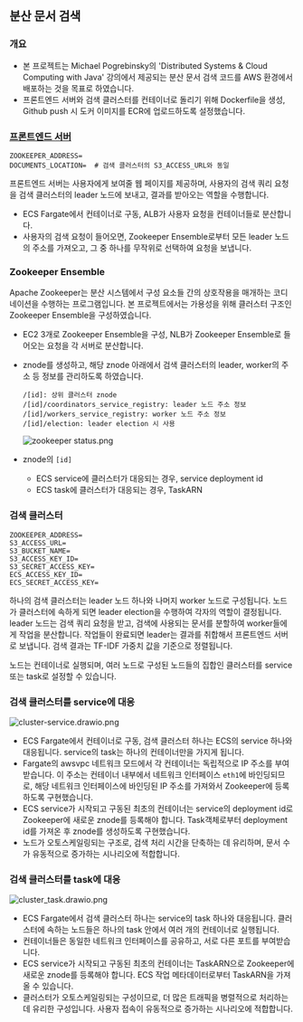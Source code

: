 ## 분산 문서 검색

### 개요

- 본 프로젝트는 Michael Pogrebinsky의 'Distributed Systems & Cloud Computing with Java' 강의에서 제공되는 분산 문서 검색 코드를 AWS 환경에서 배포하는 것을 목표로 하였습니다.
- 프론트엔드 서버와 검색 클러스터를 컨테이너로 돌리기 위해 Dockerfile을 생성, Github push 시 도커 이미지를 ECR에 업로드하도록 설정했습니다.

### [프론트엔드 서버](https://github.com/suprlux09/tf-idf-search-frontend)
```
ZOOKEEPER_ADDRESS=
DOCUMENTS_LOCATION=  # 검색 클러스터의 S3_ACCESS_URL와 동일
```

프론트엔드 서버는 사용자에게 보여줄 웹 페이지를 제공하며, 사용자의 검색 쿼리 요청을 검색 클러스터의 leader 노드에 보내고, 결과를 받아오는 역할을 수행합니다.

- ECS Fargate에서 컨테이너로 구동, ALB가 사용자 요청을 컨테이너들로 분산합니다.
- 사용자의 검색 요청이 들어오면, Zookeeper Ensemble로부터 모든 leader 노드의 주소를 가져오고, 그 중 하나를 무작위로 선택하여 요청을 보냅니다.

### Zookeeper Ensemble

Apache Zookeeper는 분산 시스템에서 구성 요소들 간의 상호작용을 매개하는 코디네이션을 수행하는 프로그램입니다. 본 프로젝트에서는 가용성을 위해 클러스터 구조인 Zookeeper Ensemble을 구성하였습니다.

- EC2 3개로 Zookeeper Ensemble을 구성, NLB가 Zookeeper Ensemble로 들어오는 요청을 각 서버로 분산합니다.
- znode를 생성하고, 해당 znode 아래에서 검색 클러스터의 leader, worker의 주소 등 정보를 관리하도록 하였습니다.

    ```
    /[id]: 상위 클러스터 znode
    /[id]/coordinators_service_registry: leader 노드 주소 정보
    /[id]/workers_service_registry: worker 노드 주소 정보
    /[id]/election: leader election 시 사용
    ```

  ![zookeeper status.png](https://file.notion.so/f/f/5256c0a5-a551-478f-bf50-9e1f13c8d1d7/6760da27-51fa-44b3-8cdc-2fd9343f9a9b/zookeeper_status.png?table=block&id=117ebfda-82a3-80b3-90ab-edf50addfb9e&spaceId=5256c0a5-a551-478f-bf50-9e1f13c8d1d7&expirationTimestamp=1732766400000&signature=3eKUVjN9lmqAMhx822qeShFFA6t-dBGLpkHjkcJBgbI&downloadName=zookeeper+status.png)


- znode의 `[id]`
    - ECS service에 클러스터가 대응되는 경우, service deployment id
    - ECS task에 클러스터가 대응되는 경우, TaskARN

### 검색 클러스터

```
ZOOKEEPER_ADDRESS=
S3_ACCESS_URL=
S3_BUCKET_NAME=
S3_ACCESS_KEY_ID=
S3_SECRET_ACCESS_KEY=
ECS_ACCESS_KEY_ID=
ECS_SECRET_ACCESS_KEY=
```

하나의 검색 클러스터는 leader 노드 하나와 나머지 worker 노드로 구성됩니다. 노드가 클러스터에 속하게 되면 leader election을 수행하여 각자의 역할이 결정됩니다. leader 노드는 검색 쿼리 요청을 받고, 검색에 사용되는 문서를 분할하여 worker들에게 작업을 분산합니다. 작업들이 완료되면 leader는 결과를 취합해서 프론트엔드 서버로 보냅니다. 검색 결과는 TF-IDF 가중치 값을 기준으로 정렬됩니다.

노드는 컨테이너로 실행되며, 여러 노드로 구성된 노드들의 집합인 클러스터를 service 또는 task로 설정할 수 있습니다.

### 검색 클러스터를 service에 대응

![cluster-service.drawio.png](https://file.notion.so/f/f/5256c0a5-a551-478f-bf50-9e1f13c8d1d7/0e0911ce-455b-484a-842f-66159846c512/cluster-service.drawio.png?table=block&id=121ebfda-82a3-8048-b82b-dcadff5270db&spaceId=5256c0a5-a551-478f-bf50-9e1f13c8d1d7&expirationTimestamp=1732766400000&signature=kb1CjwfHBRsQ2MrVnRuN5HCPy30Cbwxcg6UGl5rd5FY&downloadName=cluster-service.drawio.png)

- ECS Fargate에서 컨테이너로 구동, 검색 클러스터 하나는 ECS의 service 하나와 대응됩니다. service의 task는 하나의 컨테이너만을 가지게 됩니다.
- Fargate의 awsvpc 네트워크 모드에서 각 컨테이너는 독립적으로 IP 주소를 부여받습니다. 이 주소는 컨테이너 내부에서 네트워크 인터페이스 `eth1`에 바인딩되므로, 해당 네트워크 인터페이스에 바인딩된 IP 주소를 가져와서 Zookeeper에 등록하도록 구현했습니다.
- ECS service가 시작되고 구동된 최초의 컨테이너는 service의 deployment id로 Zookeeper에 새로운 znode를 등록해야 합니다. Task객체로부터 deployment id를 가져온 후 znode를 생성하도록 구현했습니다.
- 노드가 오토스케일링되는 구조로, 검색 처리 시간을 단축하는 데 유리하며, 문서 수가 유동적으로 증가하는 시나리오에 적합합니다.

### 검색 클러스터를 task에 대응

![cluster_task.drawio.png](https://file.notion.so/f/f/5256c0a5-a551-478f-bf50-9e1f13c8d1d7/fa3950f5-0e0d-4f85-ac36-6d0d73aa2a67/cluster_task.drawio.png?table=block&id=121ebfda-82a3-80b3-946c-f43ff814a4db&spaceId=5256c0a5-a551-478f-bf50-9e1f13c8d1d7&expirationTimestamp=1732766400000&signature=I_81HxIfTLSZmJWJIs5IoPr-Dn35LA2jZPybZ9l1bu4&downloadName=cluster_task.drawio.png)

- ECS Fargate에서 검색 클러스터 하나는 service의 task 하나와 대응됩니다. 클러스터에 속하는 노드들은 하나의 task 안에서 여러 개의 컨테이너로 실행됩니다.
- 컨테이너들은 동일한 네트워크 인터페이스를 공유하고, 서로 다른 포트를 부여받습니다.
- ECS service가 시작되고 구동된 최초의 컨테이너는 TaskARN으로 Zookeeper에 새로운 znode를 등록해야 합니다. ECS 작업 메타데이터로부터 TaskARN을 가져올 수 있습니다.
- 클러스터가 오토스케일링되는 구성이므로, 더 많은 트래픽을 병렬적으로 처리하는 데 유리한 구성입니다. 사용자 접속이 유동적으로 증가하는 시나리오에 적합합니다.